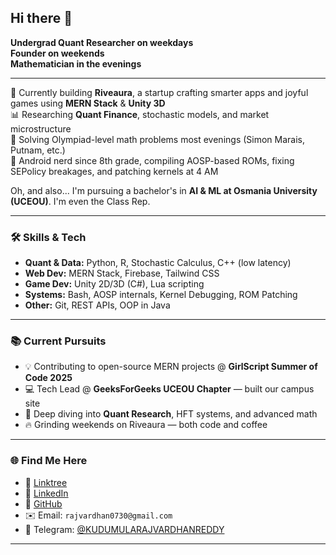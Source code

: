 ## Hi there 👋

<!--
**KudumulaRajVardhanReddy/KudumulaRajVardhanReddy** is a ✨ _special_ ✨ repository because its `README.md` (this file) appears on your GitHub profile.

Here are some ideas to get you started:

- 🔭 I’m currently working on ...
- 🌱 I’m currently learning ...
- 👯 I’m looking to collaborate on ...
- 🤔 I’m looking for help with ...
- 💬 Ask me about ...
- 📫 How to reach me: ...
- 😄 Pronouns: ...
- ⚡ Fun fact: ...
-->
**Undergrad Quant Researcher on weekdays**  
**Founder on weekends**  
**Mathematician in the evenings**

---

🚀 Currently building **Riveaura**, a startup crafting smarter apps and joyful games using **MERN Stack** & **Unity 3D**  
📊 Researching **Quant Finance**, stochastic models, and market microstructure  
📐 Solving Olympiad-level math problems most evenings (Simon Marais, Putnam, etc.)  
🔧 Android nerd since 8th grade, compiling AOSP-based ROMs, fixing SEPolicy breakages, and patching kernels at 4 AM  
  
Oh, and also... I'm pursuing a bachelor's in **AI & ML at Osmania University (UCEOU)**. I'm even the Class Rep.

---

### 🛠️ Skills & Tech
- **Quant & Data:** Python, R, Stochastic Calculus, C++ (low latency)
- **Web Dev:** MERN Stack, Firebase, Tailwind CSS  
- **Game Dev:** Unity 2D/3D (C#), Lua scripting  
- **Systems:** Bash, AOSP internals, Kernel Debugging, ROM Patching  
- **Other:** Git, REST APIs, OOP in Java

---

### 📚 Current Pursuits
- 💡 Contributing to open-source MERN projects @ **GirlScript Summer of Code 2025**  
- 💻 Tech Lead @ **GeeksForGeeks UCEOU Chapter** — built our campus site  
- 🧠 Deep diving into **Quant Research**, HFT systems, and advanced math  
- 🔥 Grinding weekends on Riveaura — both code and coffee

---

### 🌐 Find Me Here
- 🔗 [Linktree](https://linktr.ee/KudumulaRajVardhanReddy)  
- 💼 [LinkedIn](https://www.linkedin.com/in/rajvardhanreddykudumula/)  
- 🐙 [GitHub](https://github.com/KudumulaRajVardhanReddy)  
- ✉️ Email: `rajvardhan0730@gmail.com`  
- 💬 Telegram: [@KUDUMULARAJVARDHANREDDY](https://t.me/KUDUMULARAJVARDHANREDDY)

---
